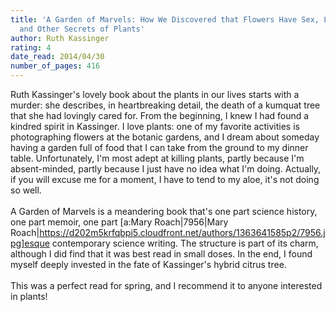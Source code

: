 ```yaml
---
title: 'A Garden of Marvels: How We Discovered that Flowers Have Sex, Leaves Eat Air,
  and Other Secrets of Plants'
author: Ruth Kassinger
rating: 4
date_read: 2014/04/30
number_of_pages: 416
---
```


Ruth Kassinger's lovely book about the plants in our lives starts with a murder: she describes, in heartbreaking detail, the death of a kumquat tree that she had lovingly cared for. From the beginning, I knew I had found a kindred spirit in Kassinger. I love plants: one of my favorite activities is photographing flowers at the botanic gardens, and I dream about someday having a garden full of food that I can take from the ground to my dinner table. Unfortunately, I'm most adept at killing plants, partly because I'm absent-minded, partly because I just have no idea what I'm doing. Actually, if you will excuse me for a moment, I have to tend to my aloe, it's not doing so well.<br/><br/>A Garden of Marvels is a meandering book that's one part science history, one part memoir, one part [a:Mary Roach|7956|Mary Roach|https://d202m5krfqbpi5.cloudfront.net/authors/1363641585p2/7956.jpg]esque contemporary science writing. The structure is part of its charm, although I did find that it was best read in small doses. In the end, I found myself deeply invested in the fate of Kassinger's hybrid citrus tree. <br/><br/>This was a perfect read for spring, and I recommend it to anyone interested in plants!